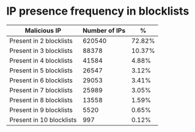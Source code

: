 # IP presence frequency in blocklists
| Malicious IP | Number of IPs | % |
|----|----|----|
| Present in 2 blocklists | 620540 | 72.82% |
| Present in 3 blocklists | 88378 | 10.37% |
| Present in 4 blocklists | 41584 | 4.88% |
| Present in 5 blocklists | 26547 | 3.12% |
| Present in 6 blocklists | 29053 | 3.41% |
| Present in 7 blocklists | 25989 | 3.05% |
| Present in 8 blocklists | 13558 | 1.59% |
| Present in 9 blocklists | 5520 | 0.65% |
| Present in 10 blocklists | 997 | 0.12% |
